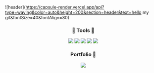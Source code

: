 ![header](https://capsule-render.vercel.app/api?type=waving&color=auto&height=200&section=header&text=hello my git&fontSize=40&fontAlign=80)



<div align=center>
	<h3> 🔨 Tools 🔨</h3>

<img src="https://img.shields.io/badge/Python-3776AB?style=flat-square&logo=Python&logoColor=white"/> <img src="https://img.shields.io/badge/Tableau-E97627?style=flat-square&logo=Tableau&logoColor=white"/> <img src="https://img.shields.io/badge/Jupyter-F37626?style=flat-square&logo=Jupyter&logoColor=white"/> <img src="https://img.shields.io/badge/Qgis-589632?style=flat-square&logo=Qgis&logoColor=white"/> <img src="https://img.shields.io/badge/MySQL-4479A1?style=flat-square&logo=MySQL&logoColor=white"/>

<div align=center>
	<h3> Portfolio 📁</h3>
</div>
<div align=center>
	<a href="https://www.notion.so/ABOUT-ME-b281d5d9a9dd4e1d928728466d46e931">
		<img src="https://img.shields.io/badge/Notion-000000?style=flat&logo=Notion&logoColor=white" />
	</a>
	<br>
</div>
